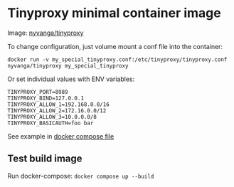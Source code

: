 # Tinyproxy minimal container image

Image: [nyvanga/tinyproxy](https://hub.docker.com/r/nyvanga/tinyproxy)

To change configuration, just volume mount a conf file into the container:
```
docker run -v my_special_tinyproxy.conf:/etc/tinyproxy/tinyproxy.conf nyvanga/tinyproxy my_special_tinyproxy
```

Or set individual values with ENV variables:
```
TINYPROXY_PORT=8989
TINYPROXY_BIND=127.0.0.1
TINYPROXY_ALLOW_1=192.168.0.0/16
TINYPROXY_ALLOW_2=172.16.0.0/12
TINYPROXY_ALLOW_3=10.0.0.0/8
TINYPROXY_BASICAUTH=foo bar
```
See example in [docker compose file](docker-compose.yml#L11-L16)

## Test build image

Run docker-compose: ```docker compose up --build```